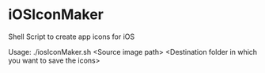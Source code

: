 # iOSIconMaker
Shell Script to create app icons for iOS

Usage:
./iosIconMaker.sh \<Source image path\> \<Destination folder in which you want to save the icons\>
